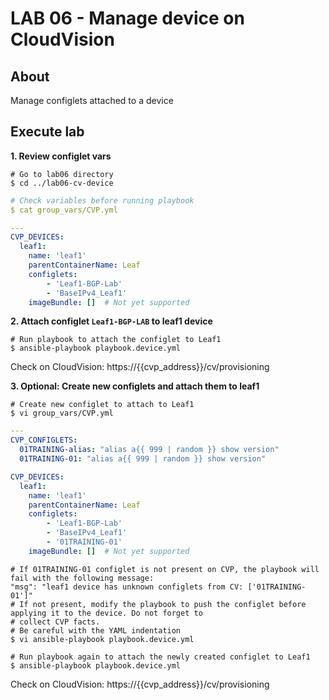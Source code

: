 # LAB 06 - Manage device on CloudVision

## About

Manage configlets attached to a device

## Execute lab

__1. Review configlet vars__

```shell
# Go to lab06 directory
$ cd ../lab06-cv-device
```

```yaml
# Check variables before running playbook
$ cat group_vars/CVP.yml

---
CVP_DEVICES:
  leaf1:
    name: 'leaf1'
    parentContainerName: Leaf
    configlets:
        - 'Leaf1-BGP-Lab'
        - 'BaseIPv4_Leaf1'
    imageBundle: []  # Not yet supported
```

__2. Attach configlet `Leaf1-BGP-LAB` to leaf1 device__

```shell
# Run playbook to attach the configlet to Leaf1
$ ansible-playbook playbook.device.yml
```

Check on CloudVision: https://{{cvp_address}}/cv/provisioning

__3. Optional: Create new configlets and attach them to leaf1__

```shell
# Create new configlet to attach to Leaf1
$ vi group_vars/CVP.yml
```

```yaml
---
CVP_CONFIGLETS:
  01TRAINING-alias: "alias a{{ 999 | random }} show version"
  01TRAINING-01: "alias a{{ 999 | random }} show version"

CVP_DEVICES:
  leaf1:
    name: 'leaf1'
    parentContainerName: Leaf
    configlets:
        - 'Leaf1-BGP-Lab'
        - 'BaseIPv4_Leaf1'
        - '01TRAINING-01'
    imageBundle: []  # Not yet supported
```

```shell
# If 01TRAINING-01 configlet is not present on CVP, the playbook will fail with the following message:
"msg": "leaf1 device has unknown configlets from CV: ['01TRAINING-01']"
# If not present, modify the playbook to push the configlet before applying it to the device. Do not forget to
# collect CVP facts.
# Be careful with the YAML indentation
$ vi ansible-playbook playbook.device.yml

# Run playbook again to attach the newly created configlet to Leaf1
$ ansible-playbook playbook.device.yml
```

Check on CloudVision: https://{{cvp_address}}/cv/provisioning